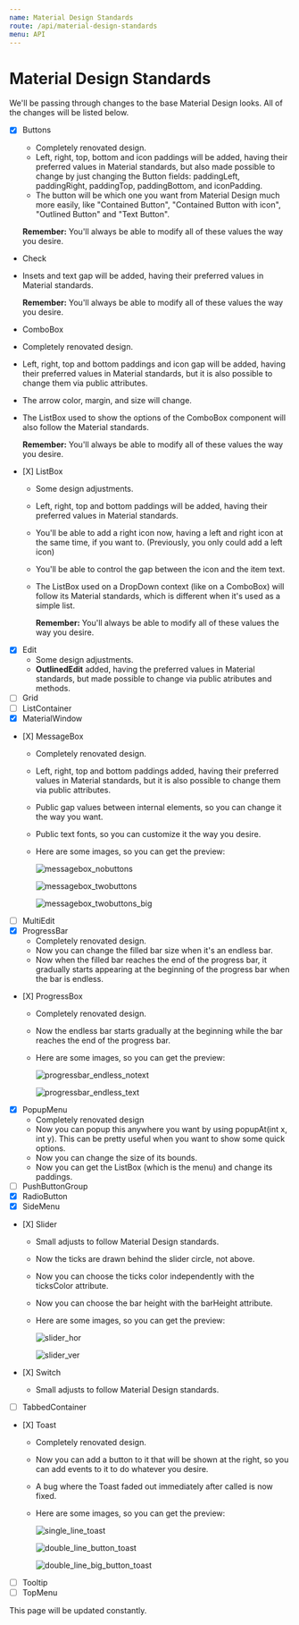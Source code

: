 ```yaml
---
name: Material Design Standards
route: /api/material-design-standards
menu: API
---
```


# Material Design Standards

We'll be passing through changes to the base Material Design looks. All of the changes will be listed below.

- [x] Buttons

  - Completely renovated design.
  - Left, right, top, bottom and icon paddings will be added, having their preferred values in Material standards, but also made possible to change by just changing the Button fields: paddingLeft, paddingRight, paddingTop, paddingBottom, and iconPadding.
  - The button will be which one you want from Material Design much more easily, like "Contained Button", "Contained Button with icon", "Outlined Button" and "Text Button".

  **Remember:** You'll always be able to modify all of these values the way you desire.

- Check
- Insets and text gap will be added, having their preferred values in Material standards.

  **Remember:** You'll always be able to modify all of these values the way you desire.

- ComboBox
- Completely renovated design.
- Left, right, top and bottom paddings and icon gap will be added, having their preferred values in Material standards, but it is also possible to change them via public attributes.
- The arrow color, margin, and size will change.
- The ListBox used to show the options of the ComboBox component will also follow the Material standards.

  **Remember:** You'll always be able to modify all of these values the way you desire.

- \[X\] ListBox

  - Some design adjustments.
  - Left, right, top and bottom paddings will be added, having their preferred values in Material standards.
  - You'll be able to add a right icon now, having a left and right icon at the same time, if you want to. \(Previously, you only could add a left icon\)
  - You'll be able to control the gap between the icon and the item text.
  - The ListBox used on a DropDown context \(like on a ComboBox\) will follow its Material standards, which is different when it's used as a simple list.

    **Remember:** You'll always be able to modify all of these values the way you desire.

- [x] Edit
  - Some design adjustments.
  - **OutlinedEdit** added, having the preferred values in Material standards, but made possible to change via public atributes and methods.
- [ ] Grid
- [ ] ListContainer
- [x] MaterialWindow
- \[X\] MessageBox

  - Completely renovated design.
  - Left, right, top and bottom paddings added, having their preferred values in Material standards, but it is also possible to change them via public attributes.
  - Public gap values between internal elements, so you can change it the way you want.
  - Public text fonts, so you can customize it the way you desire.
  - Here are some images, so you can get the preview:

    ![messagebox_nobuttons](../.gitbook/assets/messagebox_nobuttons.png)

    ![messagebox_twobuttons](../.gitbook/assets/messagebox_twobuttons.png)

    ![messagebox_twobuttons_big](../.gitbook/assets/messagebox_twobuttons_big.png)

- [ ] MultiEdit
- [x] ProgressBar
  - Completely renovated design.
  - Now you can change the filled bar size when it's an endless bar.
  - Now when the filled bar reaches the end of the progress bar, it gradually starts appearing at the beginning of the progress bar when the bar is endless.
- \[X\] ProgressBox

  - Completely renovated design.
  - Now the endless bar starts gradually at the beginning while the bar reaches the end of the progress bar.
  - Here are some images, so you can get the preview:

    ![progressbar_endless_notext](../.gitbook/assets/progressbar_endless_notext.png)

    ![progressbar_endless_text](../.gitbook/assets/progressbar_endless_text.png)

- [x] PopupMenu
  - Completely renovated design
  - Now you can popup this anywhere you want by using popupAt\(int x, int y\). This can be pretty useful when you want to show some quick options.
  - Now you can change the size of its bounds.
  - Now you can get the ListBox \(which is the menu\) and change its paddings.
- [ ] PushButtonGroup
- [x] RadioButton
- [x] SideMenu
- \[X\] Slider

  - Small adjusts to follow Material Design standards.
  - Now the ticks are drawn behind the slider circle, not above.
  - Now you can choose the ticks color independently with the ticksColor attribute.
  - Now you can choose the bar height with the barHeight attribute.
  - Here are some images, so you can get the preview:

    ![slider_hor](../.gitbook/assets/slider_hor.png)

    ![slider_ver](../.gitbook/assets/slider_ver.png)

- \[X\] Switch
  - Small adjusts to follow Material Design standards.
- [ ] TabbedContainer
- \[X\] Toast

  - Completely renovated design.
  - Now you can add a button to it that will be shown at the right, so you can add events to it to do whatever you desire.
  - A bug where the Toast faded out immediately after called is now fixed.
  - Here are some images, so you can get the preview:

    ![single_line_toast](../.gitbook/assets/single_line_toast%20%281%29.png)

    ![double_line_button_toast](../.gitbook/assets/double_line_button_toast.png)

    ![double_line_big_button_toast](../.gitbook/assets/double_line_big_button_toast.png)

- [ ] Tooltip
- [ ] TopMenu

This page will be updated constantly.
